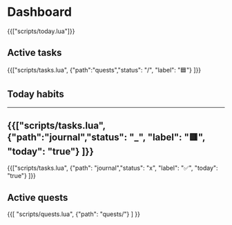 # Dashboard
{{["scripts/today.lua"]}}


## Active tasks
{{["scripts/tasks.lua", {"path":"quests","status": "/", "label": "🟦"} ]}}

## Today habits
--------------
{{["scripts/tasks.lua", {"path":"journal","status": "_", "label": "🟥", "today": "true"} ]}}
--------------
{{["scripts/tasks.lua", {"path": "journal","status": "x", "label": "✅", "today": "true"} ]}}

## Active quests
{{[ "scripts/quests.lua", {"path": "quests/"} ] }}


